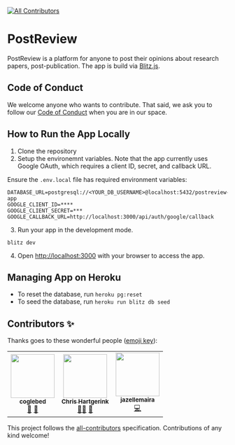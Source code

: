 
<!-- ALL-CONTRIBUTORS-BADGE:START - Do not remove or modify this section -->
[![All Contributors](https://img.shields.io/badge/all_contributors-3-orange.svg?style=flat-square)](#contributors-)
<!-- ALL-CONTRIBUTORS-BADGE:END -->

# PostReview

PostReview is a platform for anyone to post their opinions about research papers, post-publication. The app is build via 
 [Blitz.js](https://github.com/blitz-js/blitz).
 

## Code of Conduct
We welcome anyone who wants to contribute. That said, we ask you to follow our [Code of Conduct](https://github.com/nsunami/postreview-app/blob/main/CODE_OF_CONDUCT.md) when you are in our space. 


## How to Run the App Locally

1. Clone the repository
2. Setup the environemnt variables. Note that the app currently uses Google OAuth, which requires a client ID, secret, and callback URL.

Ensure the `.env.local` file has required environment variables:

```
DATABASE_URL=postgresql://<YOUR_DB_USERNAME>@localhost:5432/postreview-app
GOOGLE_CLIENT_ID=****
GOOGLE_CLIENT_SECRET=***
GOOGLE_CALLBACK_URL=http://localhost:3000/api/auth/google/callback
```

3. Run your app in the development mode.
```
blitz dev
```

4. Open [http://localhost:3000](http://localhost:3000) with your browser to access the app.

## Managing App on Heroku

- To reset the database, run `heroku pg:reset`
- To seed the database, run `heroku run blitz db seed` 


## Contributors ✨

Thanks goes to these wonderful people ([emoji key](https://allcontributors.org/docs/en/emoji-key)):

<!-- ALL-CONTRIBUTORS-LIST:START - Do not remove or modify this section -->
<!-- prettier-ignore-start -->
<!-- markdownlint-disable -->
<table>
  <tr>
    <td align="center"><a href="https://github.com/coglebed"><img src="https://avatars.githubusercontent.com/u/73071333?v=4?s=100" width="100px;" alt=""/><br /><sub><b>coglebed</b></sub></a><br /><a href="#design-coglebed" title="Design">🎨</a> <a href="https://github.com/PostReview/postreview-app/issues?q=author%3Acoglebed" title="Bug reports">🐛</a></td>
    <td align="center"><a href="https://chjh.nl"><img src="https://avatars.githubusercontent.com/u/2946344?v=4?s=100" width="100px;" alt=""/><br /><sub><b>Chris Hartgerink</b></sub></a><br /><a href="#mentoring-chartgerink" title="Mentoring">🧑‍🏫</a> <a href="https://github.com/PostReview/postreview-app/issues?q=author%3Achartgerink" title="Bug reports">🐛</a></td>
    <td align="center"><a href="https://github.com/jazellemaira"><img src="https://avatars.githubusercontent.com/u/42837484?v=4?s=100" width="100px;" alt=""/><br /><sub><b>jazellemaira</b></sub></a><br /><a href="https://github.com/PostReview/postreview-app/commits?author=jazellemaira" title="Code">💻</a></td>
  </tr>
</table>

<!-- markdownlint-restore -->
<!-- prettier-ignore-end -->

<!-- ALL-CONTRIBUTORS-LIST:END -->

This project follows the [all-contributors](https://github.com/all-contributors/all-contributors) specification. Contributions of any kind welcome!
